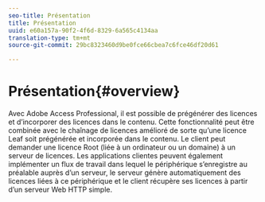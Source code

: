 ```yaml
---
seo-title: Présentation
title: Présentation
uuid: e60a157a-90f2-4f6d-8329-6a565c4134aa
translation-type: tm+mt
source-git-commit: 29bc8323460d9be0fce66cbea7c6fce46df20d61

---
```



# Présentation{#overview}

Avec Adobe Access Professional, il est possible de prégénérer des licences et d’incorporer des licences dans le contenu. Cette fonctionnalité peut être combinée avec le chaînage de licences amélioré de sorte qu’une licence Leaf soit prégénérée et incorporée dans le contenu. Le client peut demander une licence Root (liée à un ordinateur ou un domaine) à un serveur de licences. Les applications clientes peuvent également implémenter un flux de travail dans lequel le périphérique s’enregistre au préalable auprès d’un serveur, le serveur génère automatiquement des licences liées à ce périphérique et le client récupère ses licences à partir d’un serveur Web HTTP simple.
